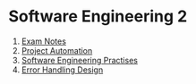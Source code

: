 # Software Engineering 2
1. [Exam Notes](1_Exam.md)
2. [Project Automation](2_Project_Automation.md)
3. [Software Engineering Practises](3_SE_Practises.md)
4. [Error Handling Design](4_Error_Handling_Design.md)
